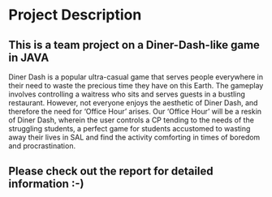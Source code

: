 # Project Description
## This is a team project on a Diner-Dash-like game in JAVA
Diner Dash is a popular ultra-casual game that serves people everywhere in their need to waste
the precious time they have on this Earth. The gameplay involves controlling a waitress who sits and
serves guests in a bustling restaurant. However, not everyone enjoys the aesthetic of Diner Dash, and
therefore the need for ‘Office Hour’ arises. Our ‘Office Hour’ will be a reskin of Diner Dash, wherein the
user controls a CP tending to the needs of the struggling students, a perfect game for students accustomed
to wasting away their lives in SAL and find the activity comforting in times of boredom and
procrastination.
## Please check out the report for detailed information :-)
